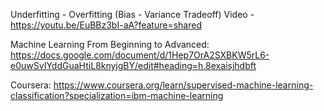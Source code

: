 Underfitting - Overfitting (Bias - Variance Tradeoff) Video - https://youtu.be/EuBBz3bI-aA?feature=shared 

Machine Learning From Beginning to Advanced: https://docs.google.com/document/d/1Hep7OrA2SXBKW5rL6-e0uwSvIYddGuaHtiL8knyjgBY/edit#heading=h.8exaisjhdbft

Coursera: https://www.coursera.org/learn/supervised-machine-learning-classification?specialization=ibm-machine-learning
